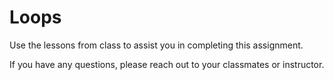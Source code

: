# Loops

Use the lessons from class to assist you in completing this assignment.

If you have any questions, please reach out to your classmates or instructor.
